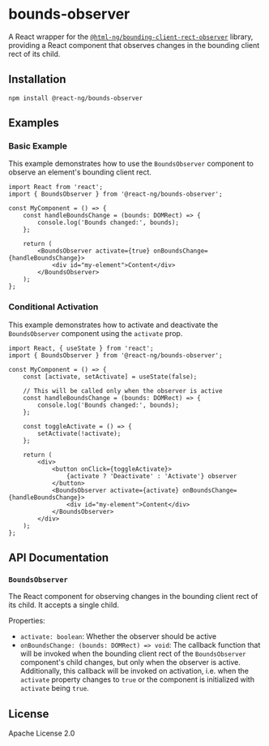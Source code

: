 # bounds-observer

A React wrapper for the [`@html-ng/bounding-client-rect-observer`](https://www.npmjs.com/package/@html-ng/bounding-client-rect-observer) library, providing a React component that observes changes in the bounding client rect of its child.

## Installation

```
npm install @react-ng/bounds-observer
```

## Examples

### Basic Example

This example demonstrates how to use the `BoundsObserver` component to observe an element's bounding client rect.

```tsx
import React from 'react';
import { BoundsObserver } from '@react-ng/bounds-observer';

const MyComponent = () => {
    const handleBoundsChange = (bounds: DOMRect) => {
        console.log('Bounds changed:', bounds);
    };

    return (
        <BoundsObserver activate={true} onBoundsChange={handleBoundsChange}>
            <div id="my-element">Content</div>
        </BoundsObserver>
    );
};
```

### Conditional Activation

This example demonstrates how to activate and deactivate the `BoundsObserver` component using the `activate` prop.

```tsx
import React, { useState } from 'react';
import { BoundsObserver } from '@react-ng/bounds-observer';

const MyComponent = () => {
    const [activate, setActivate] = useState(false);

    // This will be called only when the observer is active
    const handleBoundsChange = (bounds: DOMRect) => {
        console.log('Bounds changed:', bounds);
    };

    const toggleActivate = () => {
        setActivate(!activate);
    };

    return (
        <div>
            <button onClick={toggleActivate}>
                {activate ? 'Deactivate' : 'Activate'} observer
            </button>
            <BoundsObserver activate={activate} onBoundsChange={handleBoundsChange}>
                <div id="my-element">Content</div>
            </BoundsObserver>
        </div>
    );
};
```

## API Documentation

### `BoundsObserver`

The React component for observing changes in the bounding client rect of its child. It accepts a single child.

Properties:

- `activate: boolean`: Whether the observer should be active
- `onBoundsChange: (bounds: DOMRect) => void`: The callback function that will be invoked when the bounding client rect of the `BoundsObserver` component's child changes, but only when the observer is active. Additionally, this callback will be invoked on activation, i.e. when the `activate` property changes to `true` or the component is initialized with `activate` being `true`. 

## License

Apache License 2.0

